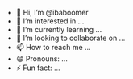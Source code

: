 - 👋 Hi, I’m @ibaboomer
- 👀 I’m interested in ...
- 🌱 I’m currently learning ...
- 💞️ I’m looking to collaborate on ...
- 📫 How to reach me ...
- 😄 Pronouns: ...
- ⚡ Fun fact: ...

<!---
ibaboomer/ibaboomer is a ✨ special ✨ repository because its `README.md` (this file) appears on your GitHub profile.
You can click the Preview link to take a look at your changes.
--->
